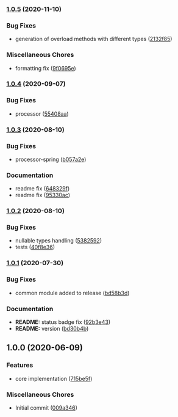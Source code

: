 ### [1.0.5](https://github.com/driver733/mapstruct-fluent/compare/v1.0.4...v1.0.5) (2020-11-10)


### Bug Fixes

* generation of overload methods with different types ([2132f85](https://github.com/driver733/mapstruct-fluent/commit/2132f859672bc176b7990e23d5679f535de0be2a))


### Miscellaneous Chores

* formatting fix ([9f0695e](https://github.com/driver733/mapstruct-fluent/commit/9f0695eddf6cdb41526eafde9fa93d0f6f77ab99))

### [1.0.4](https://github.com/driver733/mapstruct-fluent/compare/v1.0.3...v1.0.4) (2020-09-07)


### Bug Fixes

* processor ([55408aa](https://github.com/driver733/mapstruct-fluent/commit/55408aa4ee20f5f53272f72e0eac4168d6ea0724))

### [1.0.3](https://github.com/driver733/mapstruct-fluent/compare/v1.0.2...v1.0.3) (2020-08-10)


### Bug Fixes

* processor-spring ([b057a2e](https://github.com/driver733/mapstruct-fluent/commit/b057a2e411252cf9221f2b1e63aa9ac19e945507))


### Documentation

* readme fix ([648329f](https://github.com/driver733/mapstruct-fluent/commit/648329f91563ed22f046d5cb5557400329e7b59c))
* readme fix ([95330ac](https://github.com/driver733/mapstruct-fluent/commit/95330ac3d71304a0233b92b51bf7e094748bfaeb))

### [1.0.2](https://github.com/driver733/mapstruct-fluent/compare/v1.0.1...v1.0.2) (2020-08-10)


### Bug Fixes

* nullable types handling ([5382592](https://github.com/driver733/mapstruct-fluent/commit/5382592b561b50f199391b82647af7171f8d68af))
* tests ([40f8e36](https://github.com/driver733/mapstruct-fluent/commit/40f8e362b312a9c9c5cd25ce661185cb97a71b06))

### [1.0.1](https://github.com/driver733/mapstruct-fluent/compare/v1.0.0...v1.0.1) (2020-07-30)


### Bug Fixes

* common module added to release ([bd58b3d](https://github.com/driver733/mapstruct-fluent/commit/bd58b3d547009a5c1f4aa7aa54023f5ace87fe62))


### Documentation

* **README:** status badge fix ([92b3e43](https://github.com/driver733/mapstruct-fluent/commit/92b3e43973c06e50d040de81d967ecc785ef1d69))
* **README:** version ([bd30b4b](https://github.com/driver733/mapstruct-fluent/commit/bd30b4b4f3e7aca239bd504172d57cb22e3856f8))

## 1.0.0 (2020-06-09)


### Features

* core implementation ([715be5f](https://github.com/driver733/mapstruct-fluent/commit/715be5f5cb96ee5808b30498cb58fd6617107b23))


### Miscellaneous Chores

* Initial commit ([009a346](https://github.com/driver733/mapstruct-fluent/commit/009a346f8b49be5988ec6ef0b03bf801c7dab4af))
